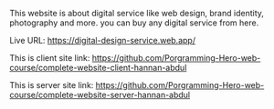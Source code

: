 This website is about digital service like web design, brand identity, photography and more. you can buy any digital service from here. 

Live URL: https://digital-design-service.web.app/

This is client site link: 
https://github.com/Porgramming-Hero-web-course/complete-website-client-hannan-abdul

This is server site link: 
https://github.com/Porgramming-Hero-web-course/complete-website-server-hannan-abdul


